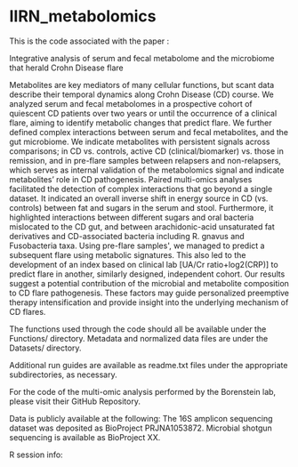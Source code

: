 # IIRN_metabolomics
This is the code associated with the paper :

Integrative analysis of serum and fecal metabolome and the microbiome that herald Crohn Disease flare

Metabolites are key mediators of many cellular functions, but scant data describe their temporal dynamics along Crohn Disease (CD) course.
We analyzed serum and fecal metabolomes in a prospective cohort of quiescent CD patients over two years or until the occurrence of a clinical flare, aiming to identify metabolic changes that predict flare. We further defined complex interactions between serum and fecal metabolites, and the gut microbiome. 
We indicate metabolites with persistent signals across comparisons; in CD vs. controls, active CD (clinical/biomarker) vs. those in remission, and in pre-flare samples between relapsers and non-relapsers, which serves as internal validation of the metabolomics signal and indicate metabolites’ role in CD pathogenesis. Paired multi-omics analyses facilitated the detection of complex interactions that go beyond a single dataset. It indicated an overall inverse shift in energy source in CD (vs. controls) between fat and sugars in the serum and stool. Furthermore, it highlighted interactions between different sugars and oral bacteria mislocated to the CD gut, and between arachidonic-acid unsaturated fat derivatives and CD-associated bacteria including R. gnavus and Fusobacteria taxa. Using pre-flare samples', we managed to predict a subsequent flare using metabolic signatures. This also led to the development of an index based on clinical lab [UA/Cr ratio+log2(CRP)] to predict flare in another, similarly designed, independent cohort.
Our results suggest a potential contribution of the microbial and metabolite composition to CD flare pathogenesis. These factors may guide personalized preemptive therapy intensification and provide insight into the underlying mechanism of CD flares.

The functions used through the code should all be available under the Functions/ directory.
Metadata and normalized data files are under the Datasets/ directory.

Additional run guides are available as readme.txt files under the appropriate subdirectories,
as necessary. 

For the code of the multi-omic analysis performed by the Borenstein lab, please visit their
GitHub Repository.

Data is publicly available at the following:
The 16S amplicon sequencing dataset was deposited as BioProject PRJNA1053872.
Microbial shotgun sequencing is available as BioProject XX.

R session info:
